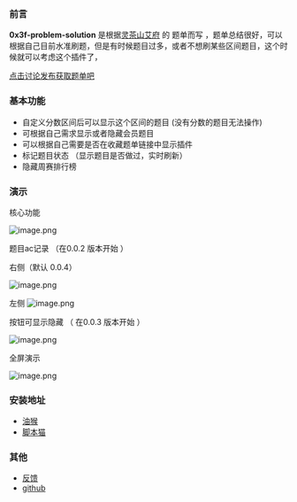 ### 前言

**0x3f-problem-solution** 是根据[灵茶山艾府](https://space.bilibili.com/206214) 的 题单而写 ，题单总结很好，可以根据自己目前水准刷题，但是有时候题目过多，或者不想刷某些区间题目，这个时候就可以考虑这个插件了，


[点击讨论发布获取题单吧](https://leetcode.cn/u/endlesscheng/)



###  基本功能

-  自定义分数区间后可以显示这个区间的题目 (没有分数的题目无法操作)
-  可根据自己需求显示或者隐藏会员题目
-  可以根据自己需要是否在收藏题单链接中显示插件
-  标记题目状态 （显示题目是否做过，实时刷新）
-  隐藏周赛排行榜


### 演示

核心功能

![image.png](https://scriptcat.org/api/v2/resource/image/GBq7tKYecuNgGaNa)

题目ac记录 （在0.0.2 版本开始 ）


右侧（默认 0.0.4）

![image.png](https://scriptcat.org/api/v2/resource/image/ce3YGVmO085A6oHp)


左侧
![image.png](https://scriptcat.org/api/v2/resource/image/0KF1mwQjiyKGwO3u)




按钮可显示隐藏 （ 在0.0.3 版本开始 ）

![image.png](https://scriptcat.org/api/v2/resource/image/k2uTTs3i1ZXZSV5d)





全屏演示


![image.png](https://scriptcat.org/api/v2/resource/image/GqyZC01mCoSX6OpL)


### 安装地址


- [油猴](https://greasyfork.org/zh-CN/scripts/501134-0x3f-problem-solution)
- [脚本猫](https://scriptcat.org/zh-CN/script-show-page/1967)

### 其他

- [反馈](https://wuxin0011.github.io/tampermonkey-script/plugins/0x3f-problem-solution.html)
- [github](https://github.com/wuxin0011/tampermonkey-script/tree/main/0x3f-leetcode)
